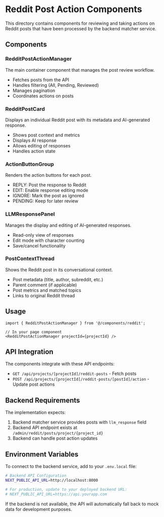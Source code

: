 # Reddit Post Action Components

This directory contains components for reviewing and taking actions on Reddit posts that have been processed by the backend matcher service.

## Components

### RedditPostActionManager
The main container component that manages the post review workflow.
- Fetches posts from the API
- Handles filtering (All, Pending, Reviewed)
- Manages pagination
- Coordinates actions on posts

### RedditPostCard
Displays an individual Reddit post with its metadata and AI-generated response.
- Shows post context and metrics
- Displays AI response
- Allows editing of responses
- Handles action state

### ActionButtonGroup
Renders the action buttons for each post.
- REPLY: Post the response to Reddit
- EDIT: Enable response editing mode
- IGNORE: Mark the post as ignored
- PENDING: Keep for later review

### LLMResponsePanel
Manages the display and editing of AI-generated responses.
- Read-only view of responses
- Edit mode with character counting
- Save/cancel functionality

### PostContextThread
Shows the Reddit post in its conversational context.
- Post metadata (title, author, subreddit, etc.)
- Parent comment (if applicable)
- Post metrics and matched topics
- Links to original Reddit thread

## Usage

```tsx
import { RedditPostActionManager } from '@/components/reddit';

// In your page component
<RedditPostActionManager projectId={projectId} />
```

## API Integration

The components integrate with these API endpoints:
- `GET /api/projects/[projectId]/reddit-posts` - Fetch posts
- `POST /api/projects/[projectId]/reddit-posts/[postId]/action` - Update post actions

## Backend Requirements

The implementation expects:
1. Backend matcher service provides posts with `llm_response` field
2. Backend API endpoint exists at `/admin/reddit/posts/project/{project_id}`
3. Backend can handle post action updates

## Environment Variables

To connect to the backend service, add to your `.env.local` file:
```bash
# Backend API Configuration
NEXT_PUBLIC_API_URL=http://localhost:8000

# For production, update to your deployed backend URL:
# NEXT_PUBLIC_API_URL=https://api.yourapp.com
```

If the backend is not available, the API will automatically fall back to mock data for development purposes.